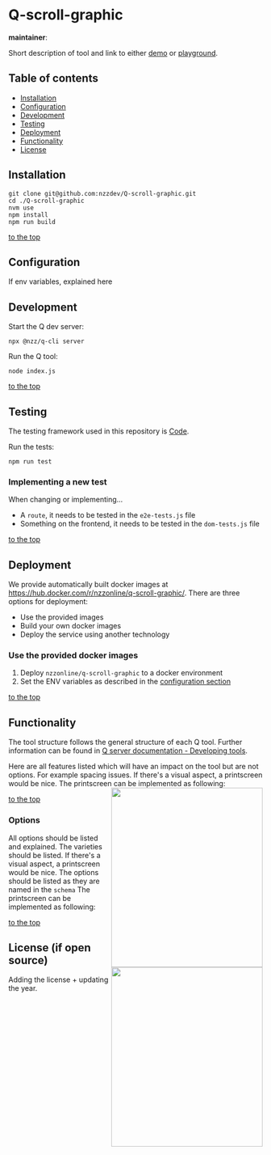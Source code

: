# Q-scroll-graphic <travis-badge>

**maintainer**: <maintainer>

Short description of tool and link to either [demo](https://editor.q.tools/) or [playground](https://q-playground.st.nzz.ch).

## Table of contents

- [Installation](#installation)
- [Configuration](#configuration)
- [Development](#development)
- [Testing](#testing)
- [Deployment](#deployment)
- [Functionality](#functionality)
- [License](#license)

## Installation

```
git clone git@github.com:nzzdev/Q-scroll-graphic.git
cd ./Q-scroll-graphic
nvm use
npm install
npm run build
```

[to the top](#table-of-contents)

## Configuration

If env variables, explained here

## Development

Start the Q dev server:

```
npx @nzz/q-cli server
```

Run the Q tool:

```
node index.js
```

[to the top](#table-of-contents)

## Testing

The testing framework used in this repository is [Code](https://github.com/hapijs/code).

Run the tests:

```
npm run test
```

### Implementing a new test

When changing or implementing...

- A `route`, it needs to be tested in the `e2e-tests.js` file
- Something on the frontend, it needs to be tested in the `dom-tests.js` file

[to the top](#table-of-contents)

## Deployment

We provide automatically built docker images at https://hub.docker.com/r/nzzonline/q-scroll-graphic/.
There are three options for deployment:

- Use the provided images
- Build your own docker images
- Deploy the service using another technology

### Use the provided docker images

1. Deploy `nzzonline/q-scroll-graphic` to a docker environment
2. Set the ENV variables as described in the [configuration section](#configuration)

[to the top](#table-of-contents)

## Functionality

The tool structure follows the general structure of each Q tool. Further information can be found in [Q server documentation - Developing tools](https://nzzdev.github.io/Q-server/developing-tools.html).

Here are all features listed which will have an impact on the tool but are not options. For example spacing issues. If there's a visual aspect, a printscreen would be nice.
The printscreen can be implemented as following:
<img src="/doc/card-layout.png" align="right" width=300 height=355>

[to the top](#table-of-contents)

### Options

All options should be listed and explained. The varieties should be listed. If there's a visual aspect, a printscreen would be nice. The options should be listed as they are named in the `schema`
The printscreen can be implemented as following:
<img src="/doc/card-layout.png" align="right" width=300 height=355>

[to the top](#table-of-contents)

## License (if open source)

Adding the license + updating the year.
